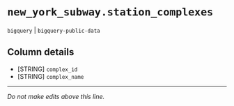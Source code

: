 # `new_york_subway.station_complexes`
`bigquery` | `bigquery-public-data`

## Column details
* [STRING]    `complex_id`
* [STRING]    `complex_name`

-------------------------------------------------------------------------------
*Do not make edits above this line.*
